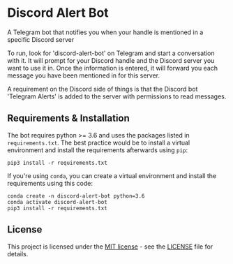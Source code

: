 # Discord Alert Bot
A Telegram bot that notifies you when your handle is mentioned in a specific Discord server

To run, look for 'discord-alert-bot' on Telegram and start a conversation with it.
It will prompt for your Discord handle and the Discord server you want to use it in.
Once the information is entered, it will forward you each message you have been mentioned
in for this server.

A requirement on the Discord side of things is that the Discord bot 'Telegram Alerts' is added
to the server with permissions to read messages.

## Requirements & Installation

The bot requires python >= 3.6 and uses the packages listed in `requirements.txt`.
The best practice would be to install a virtual environment and install the
requirements afterwards using `pip`:

```
pip3 install -r requirements.txt
```

If you're using `conda`, you can create a virtual environment and install the
requirements using this code:

```
conda create -n discord-alert-bot python=3.6
conda activate discord-alert-bot
pip3 install -r requirements.txt
```

## License

This project is licensed under the [MIT license](https://github.com/jediswaplabs/discord-alert-bot/blob/main/LICENSE) - see the [LICENSE](https://github.com/jediswaplabs/discord-alert-bot/blob/main/LICENSE) file for details.
